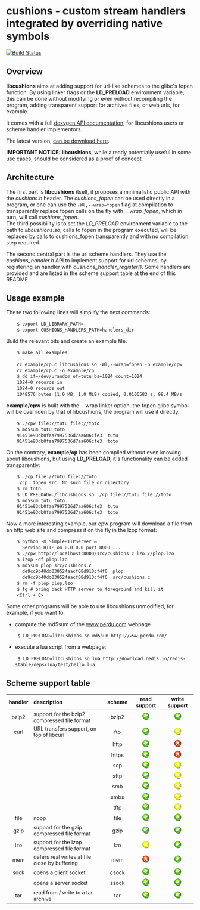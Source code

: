 # cushions - custom stream handlers integrated by overriding native symbols

[![Build Status](https://travis-ci.org/ncarrier/cushions.svg?branch=master)](https://travis-ci.org/ncarrier/cushions)

## Overview

**libcushions** aims at adding support for url-like schemes to the glibc's
fopen function.
By using linker flags or the **LD\_PRELOAD** environment variable, this can be
done without modifying or even without recompiling the program, adding
transparent support for archives files, or web urls, for example.

It comes with a full [doxygen API documentation][doxygen], for libcushions users
or scheme handler implementors.

The latest version, [can be download here][latest].

**IMPORTANT NOTICE:** **libcushions**, while already potentially useful in some
use cases, should be considered as a proof of concept.

## Architecture

The first part is **libcushions** itself, it proposes a minimalistic public
API with the *cushions.h* header. The *cushions\_fopen* can be used directly in
a program, or one can use the `-Wl,--wrap=fopen` flag at compilation to
transparently replace fopen calls on the fly with *\_\_wrap\_fopen*, which in
turn, will call *cushions\_fopen*.  
The third possibility is to set the *LD\_PRELOAD* environment variable to the
path to *libcushions.so*, calls to fopen in the program executed, will be
replaced by calls to cushions_fopen transparently and with no compilation step
required.

The second central part is the url scheme handlers. They use the
*cushions\_handler.h* API to implement support for url schemes, by registering
an handler with *cushions\_handler\_register()*. Some handlers are provided and
are listed in the scheme support table at the end of this README.

## Usage example

These two following lines will simplify the next commands:

        $ export LD_LIBRARY_PATH=.
        $ export CUSHIONS_HANDLERS_PATH=handlers_dir

Build the relevant bits and create an example file:

        $ make all examples
        ...
        cc example/cp.c libcushions.so -Wl,--wrap=fopen -o example/cpw
        cc example/cp.c -o example/cp
        $ dd if=/dev/urandom of=tutu bs=1024 count=1024
        1024+0 records in
        1024+0 records out
        1048576 bytes (1.0 MB, 1.0 MiB) copied, 0.0106583 s, 98.4 MB/s

**example/cpw** is built with the --wrap linker option, the fopen glibc symbol
will be overriden by that of libcushions, the program will use it directly.

        $ ./cpw file://tutu file://toto
        $ md5sum tutu toto
        91451e93db0faa7997536d7aa606cfe3  tutu
        91451e93db0faa7997536d7aa606cfe3  toto

On the contrary, **example/cp** has been compiled without even knowing about
libcushions, but using **LD\_PRELOAD**, it's functionality can be added
transparently:

        $ ./cp file://tutu file://toto
        ./cp: fopen src: No such file or directory
        $ rm toto
        $ LD_PRELOAD=./libcushions.so ./cp file://tutu file://toto
        $ md5sum tutu toto
        91451e93db0faa7997536d7aa606cfe3  tutu
        91451e93db0faa7997536d7aa606cfe3  toto

Now a more interesting example, our cpw program will download a file from an
http web site and compress it on the fly in the lzop format:

        $ python -m SimpleHTTPServer &
          Serving HTTP on 0.0.0.0 port 8000 ...
        $ ./cpw http://localhost:8000/src/cushions.c lzo://plop.lzo
        $ lzop -df plop.lzo
        $ md5sum plop src/cushions.c
          de9cc9b40dd030524aacf08d910cf4f0  plop
          de9cc9b40dd030524aacf08d910cf4f0  src/cushions.c
        $ rm -f plop plop.lzo
        $ fg # bring back HTTP server to foreground and kill it
        <Ctrl + C>

Some other programs will be able to use libcushions unmodified, for example, if
you want to:

 * compute the md5sum of the www.perdu.com webpage

        $ LD_PRELOAD=libcushions.so md5sum http://www.perdu.com/

 * execute a lua script from a webpage:

        $ LD_PRELOAD=libcushions.so lua http://download.redis.io/redis-stable/deps/lua/test/hello.lua

## Scheme support table

| handler | description                                    | scheme | read support                                                                                                                | write support                                                                                                               |
|:-------:|:-----------------------------------------------|:------:|:---------------------------------------------------------------------------------------------------------------------------:|:---------------------------------------------------------------------------------------------------------------------------:|
| bzip2   | support for the bzip2 compressed file format   | bzip2  | <img src="https://raw.githubusercontent.com/ncarrier/cushions/master/misc/tick.png" alt="yes" style="width: 20px;"/>        | <img src="https://raw.githubusercontent.com/ncarrier/cushions/master/misc/tick.png" alt="yes" style="width: 20px;"/>        |
| curl    | URL transfers support, on top of libcurl       | ftp    | <img src="https://raw.githubusercontent.com/ncarrier/cushions/master/misc/tick.png" alt="yes" style="width: 20px;"/>        | <img src="https://raw.githubusercontent.com/ncarrier/cushions/master/misc/not_yet.png" alt="not yet" style="width: 20px;"/> |
|         |                                                | http   | <img src="https://raw.githubusercontent.com/ncarrier/cushions/master/misc/tick.png" alt="yes" style="width: 20px;"/>        | <img src="https://raw.githubusercontent.com/ncarrier/cushions/master/misc/cross.png" alt="no" style="width: 20px;"/>        |
|         |                                                | https  | <img src="https://raw.githubusercontent.com/ncarrier/cushions/master/misc/tick.png" alt="yes" style="width: 20px;"/>        | <img src="https://raw.githubusercontent.com/ncarrier/cushions/master/misc/cross.png" alt="no" style="width: 20px;"/>        |
|         |                                                | scp    | <img src="https://raw.githubusercontent.com/ncarrier/cushions/master/misc/tick.png" alt="yes" style="width: 20px;"/>        | <img src="https://raw.githubusercontent.com/ncarrier/cushions/master/misc/not_yet.png" alt="not yet" style="width: 20px;"/> |
|         |                                                | sftp   | <img src="https://raw.githubusercontent.com/ncarrier/cushions/master/misc/tick.png" alt="yes" style="width: 20px;"/>        | <img src="https://raw.githubusercontent.com/ncarrier/cushions/master/misc/not_yet.png" alt="not yet" style="width: 20px;"/> |
|         |                                                | smb    | <img src="https://raw.githubusercontent.com/ncarrier/cushions/master/misc/tick.png" alt="yes" style="width: 20px;"/>        | <img src="https://raw.githubusercontent.com/ncarrier/cushions/master/misc/not_yet.png" alt="not yet" style="width: 20px;"/> |
|         |                                                | smbs   | <img src="https://raw.githubusercontent.com/ncarrier/cushions/master/misc/tick.png" alt="yes" style="width: 20px;"/>        | <img src="https://raw.githubusercontent.com/ncarrier/cushions/master/misc/not_yet.png" alt="not yet" style="width: 20px;"/> |
|         |                                                | tftp   | <img src="https://raw.githubusercontent.com/ncarrier/cushions/master/misc/tick.png" alt="yes" style="width: 20px;"/>        | <img src="https://raw.githubusercontent.com/ncarrier/cushions/master/misc/not_yet.png" alt="not yet" style="width: 20px;"/> |
| file    | noop                                           | file   | <img src="https://raw.githubusercontent.com/ncarrier/cushions/master/misc/tick.png" alt="yes" style="width: 20px;"/>        | <img src="https://raw.githubusercontent.com/ncarrier/cushions/master/misc/tick.png" alt="yes" style="width: 20px;"/>        |
| gzip    | support for the gzip compressed file format    | gzip   | <img src="https://raw.githubusercontent.com/ncarrier/cushions/master/misc/tick.png" alt="yes" style="width: 20px;"/>        | <img src="https://raw.githubusercontent.com/ncarrier/cushions/master/misc/tick.png" alt="yes" style="width: 20px;"/>        |
| lzo     | support for the lzop compressed file format    | lzo    | <img src="https://raw.githubusercontent.com/ncarrier/cushions/master/misc/not_yet.png" alt="not yet" style="width: 20px;"/> | <img src="https://raw.githubusercontent.com/ncarrier/cushions/master/misc/tick.png" alt="yes" style="width: 20px;"/>        |
| mem     | defers real writes at file close by buffering  | mem    | <img src="https://raw.githubusercontent.com/ncarrier/cushions/master/misc/cross.png" alt="no" style="width: 20px;"/>        | <img src="https://raw.githubusercontent.com/ncarrier/cushions/master/misc/tick.png" alt="yes" style="width: 20px;"/>        |
| sock    | opens a client socket                          | csock  | <img src="https://raw.githubusercontent.com/ncarrier/cushions/master/misc/tick.png" alt="yes" style="width: 20px;"/>        | <img src="https://raw.githubusercontent.com/ncarrier/cushions/master/misc/tick.png" alt="yes" style="width: 20px;"/>        |
|         | opens a server socket                          | ssock  | <img src="https://raw.githubusercontent.com/ncarrier/cushions/master/misc/tick.png" alt="yes" style="width: 20px;"/>        | <img src="https://raw.githubusercontent.com/ncarrier/cushions/master/misc/tick.png" alt="yes" style="width: 20px;"/>        |
| tar     | read from / write to a tar archive             | tar    | <img src="https://raw.githubusercontent.com/ncarrier/cushions/master/misc/tick.png" alt="yes" style="width: 20px;"/>        | <img src="https://raw.githubusercontent.com/ncarrier/cushions/master/misc/tick.png" alt="yes" style="width: 20px;"/>        |

[doxygen]: https://ncarrier.github.io/cushions/0.2.2
[latest]: https://github.com/ncarrier/cushions/releases/tag/0.2.2

